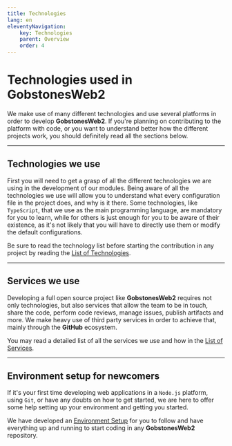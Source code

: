 ```yaml
---
title: Technologies
lang: en
eleventyNavigation:
    key: Technologies
    parent: Overview
    order: 4
---
```


# Technologies used in **GobstonesWeb2**

We make use of many different technologies and use several platforms in order to develop **GobstonesWeb2**. If you're planning on contributing to the platform with code, or you want to understand better how the different projects work, you should definitely read all the sections below.

---------------------------------------------------------------------

## Technologies we use

First you will need to get a grasp of all the different technologies we are using in the development of our modules. Being aware of all the technologies we use will allow you to understand what every configuration file in the project does, and why is it there. Some technologies, like `TypeScript`, that we use as the main programming language, are mandatory for you to learn, while for others is just enough for you to be aware of their existence, as it's not likely that you will have to directly use them or modify the default configurations.

Be sure to read the technology list before starting the contribution in any project by reading the [List of Technologies](./technology-list).

---------------------------------------------------------------------

## Services we use

Developing a full open source project like **GobstonesWeb2** requires not only technologies, but also services that allow the team to be in touch, share the code, perform code reviews, manage issues, publish artifacts and more.
We make heavy use of third party services in order to achieve that, mainly through the **GitHub** ecosystem.

You may read a detailed list of all the services we use and how in the [List of Services](./services-list).

---------------------------------------------------------------------

## Environment setup for newcomers

If it's your first time developing web applications in a `Node.js` platform, using `Git`, or have any doubts on how to get started, we are here to offer some help setting up your environment and getting you started.

We have developed an [Environment Setup](./environment-setup) for you to follow and have everything up and running to start coding in any **GobstonesWeb2** repository.

